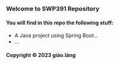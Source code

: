 ### Welcome to SWP391 Repository

#### You will find in this repo the following stuff:

* A Java project using Spring Boot...
* ...

#### Copyright © 2023 giáo.làng